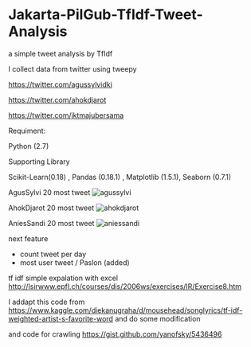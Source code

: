 # Jakarta-PilGub-TfIdf-Tweet-Analysis

a simple tweet analysis by TfIdf

I collect data from twitter using tweepy

https://twitter.com/agussylvidki

https://twitter.com/ahokdjarot

https://twitter.com/jktmajubersama

Requiment: 

Python (2.7) 

Supporting Library 

Scikit-Learn(0.18) , Pandas (0.18.1) , Matplotlib (1.5.1), Seaborn (0.7.1)

AgusSylvi 20 most tweet
![agussylvi](https://cloud.githubusercontent.com/assets/6647899/22696594/298d8fd0-ed81-11e6-91d6-21870c32ca8c.png)

AhokDjarot 20 most tweet
![ahokdjarot](https://cloud.githubusercontent.com/assets/6647899/22696581/207176c8-ed81-11e6-92d9-6d1012dbd7d7.png)

AniesSandi 20 most tweet
![aniessandi](https://cloud.githubusercontent.com/assets/6647899/22696588/24d3b096-ed81-11e6-89c6-bd767a187c0b.png)


next feature
+ count tweet per day 
+ most user tweet / Paslon (added)

tf idf simple expalation with excel 
http://lsirwww.epfl.ch/courses/dis/2006ws/exercises/IR/Exercise8.htm 

I addapt this code from 
https://www.kaggle.com/diekanugraha/d/mousehead/songlyrics/tf-idf-weighted-artist-s-favorite-word
and do some modification 

and code for crawling 
https://gist.github.com/yanofsky/5436496
